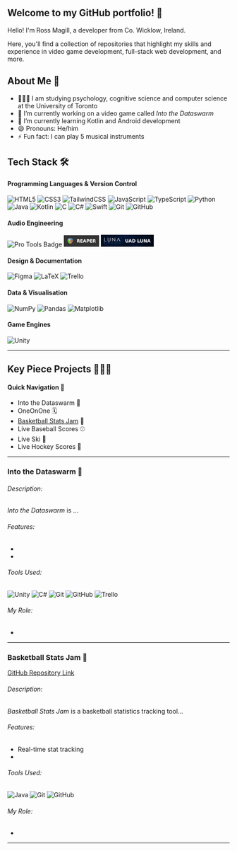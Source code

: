 ## Welcome to my GitHub portfolio! 👋

Hello! I'm Ross Magill, a developer from Co. Wicklow, Ireland.

Here, you'll find a collection of repositories that highlight my skills and experience in video game development, full-stack web development, and more.

## About Me 🤙

- 🧑🏻‍🎓 I am studying psychology, cognitive science and computer science at the University of Toronto<br/>
- 🔭 I’m currently working on a video game called *Into the Dataswarm*<br/>
- 🌱 I’m currently learning Kotlin and Android development<br/>
- 😄 Pronouns: He/him<br/>
- ⚡ Fun fact: I can play 5 musical instruments

## Tech Stack 🛠️

#### Programming Languages & Version Control

![HTML5](https://img.shields.io/badge/html5-%23E34F26.svg?style=for-the-badge&logo=html5&logoColor=white)
![CSS3](https://img.shields.io/badge/css3-%231572B6.svg?style=for-the-badge&logo=css3&logoColor=white)
![TailwindCSS](https://img.shields.io/badge/tailwindcss-%2338B2AC.svg?style=for-the-badge&logo=tailwind-css&logoColor=white)
![JavaScript](https://img.shields.io/badge/javascript-%23323330.svg?style=for-the-badge&logo=javascript&logoColor=%23F7DF1E)
![TypeScript](https://img.shields.io/badge/typescript-%23007ACC.svg?style=for-the-badge&logo=typescript&logoColor=white)
![Python](https://img.shields.io/badge/python-3670A0?style=for-the-badge&logo=python&logoColor=ffdd54)
![Java](https://img.shields.io/badge/java-%23ED8B00.svg?style=for-the-badge&logo=openjdk&logoColor=white)
![Kotlin](https://img.shields.io/badge/kotlin-%237F52FF.svg?style=for-the-badge&logo=kotlin&logoColor=white)
![C](https://img.shields.io/badge/c-%2300599C.svg?style=for-the-badge&logo=c&logoColor=white)
![C#](https://img.shields.io/badge/c%23-%23239120.svg?style=for-the-badge&logo=csharp&logoColor=white)
![Swift](https://img.shields.io/badge/swift-F54A2A?style=for-the-badge&logo=swift&logoColor=white)
![Git](https://img.shields.io/badge/git-%23F05033.svg?style=for-the-badge&logo=git&logoColor=white)
![GitHub](https://img.shields.io/badge/github-%23121011.svg?style=for-the-badge&logo=github&logoColor=white)

#### Audio Engineering

<p>
  <img src="https://img.shields.io/badge/Pro%20Tools-000000?style=for-the-badge&logo=protools&logoColor=white" alt="Pro Tools Badge">
  <img src="https://github.com/RossMagill/RossMagill/blob/main/assets/REAPER_badge.png?raw=true" alt="REAPER Logo" width="80">
  <img src="https://github.com/RossMagill/RossMagill/blob/main/assets/LUNA_badge.png?raw=true" alt="LUNA Badge" width="120">
</p>

#### Design & Documentation

![Figma](https://img.shields.io/badge/figma-%23F24E1E.svg?style=for-the-badge&logo=figma&logoColor=white)
![LaTeX](https://img.shields.io/badge/latex-%23008080.svg?style=for-the-badge&logo=latex&logoColor=white)
![Trello](https://img.shields.io/badge/Trello-%23026AA7.svg?style=for-the-badge&logo=Trello&logoColor=white)

#### Data & Visualisation

![NumPy](https://img.shields.io/badge/numpy-%23013243.svg?style=for-the-badge&logo=numpy&logoColor=white)
![Pandas](https://img.shields.io/badge/pandas-%23150458.svg?style=for-the-badge&logo=pandas&logoColor=white)
![Matplotlib](https://img.shields.io/badge/Matplotlib-%23ffffff.svg?style=for-the-badge&logo=Matplotlib&logoColor=black)

#### Game Engines

![Unity](https://img.shields.io/badge/unity-%23000000.svg?style=for-the-badge&logo=unity&logoColor=white)

---

## Key Piece Projects 🧑🏻‍💻

#### Quick Navigation 🔗

- Into the Dataswarm 👾
- OneOnOne 🗓️
- [Basketball Stats Jam](#basketball-stats-jam) 🏀
- Live Baseball Scores ⚾
- Live Ski 🎿
- Live Hockey Scores 🏒

---

### Into the Dataswarm 👾

###### Description:

*Into the Dataswarm* is ...

###### Features:
- 
-

###### Tools Used:

![Unity](https://img.shields.io/badge/unity-%23000000.svg?style=for-the-badge&logo=unity&logoColor=white)
![C#](https://img.shields.io/badge/c%23-%23239120.svg?style=for-the-badge&logo=csharp&logoColor=white)
![Git](https://img.shields.io/badge/git-%23F05033.svg?style=for-the-badge&logo=git&logoColor=white)
![GitHub](https://img.shields.io/badge/github-%23121011.svg?style=for-the-badge&logo=github&logoColor=white)
![Trello](https://img.shields.io/badge/Trello-%23026AA7.svg?style=for-the-badge&logo=Trello&logoColor=white)

###### My Role:
-

---

### Basketball Stats Jam 🏀

[GitHub Repository Link](https://github.com/RossMagill/Basketball-Stats-Jam)

###### Description:

*Basketball Stats Jam* is a basketball statistics tracking tool...

###### Features:
- Real-time stat tracking
-

###### Tools Used:

![Java](https://img.shields.io/badge/java-%23ED8B00.svg?style=for-the-badge&logo=openjdk&logoColor=white)
![Git](https://img.shields.io/badge/git-%23F05033.svg?style=for-the-badge&logo=git&logoColor=white)
![GitHub](https://img.shields.io/badge/github-%23121011.svg?style=for-the-badge&logo=github&logoColor=white)

###### My Role:
-

---

